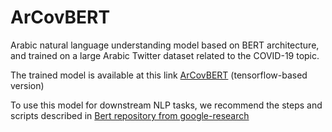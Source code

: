 # ArCovBERT
Arabic natural language understanding model based on BERT architecture, and trained on a large Arabic Twitter dataset related to the COVID-19 topic.

The trained model is available at this link [ArCovBERT](https://drive.google.com/drive/folders/1flbJe0D96Lx47e5_1FA0rqExuwyJnElf?usp=sharing) (tensorflow-based version)

To use this model for downstream NLP tasks, we recommend the steps and scripts described in [Bert repository from google-research](https://github.com/google-research/bert#fine-tuning-with-bert)
